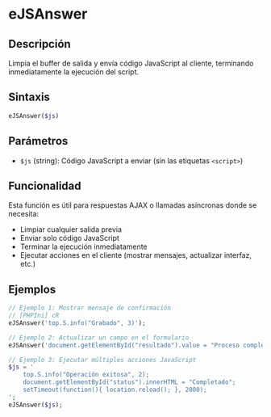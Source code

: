# eJSAnswer

## Descripción
Limpia el buffer de salida y envía código JavaScript al cliente, terminando inmediatamente la ejecución del script.

## Sintaxis
```php
eJSAnswer($js)
```

## Parámetros
- `$js` (string): Código JavaScript a enviar (sin las etiquetas `<script>`)

## Funcionalidad
Esta función es útil para respuestas AJAX o llamadas asíncronas donde se necesita:
- Limpiar cualquier salida previa
- Enviar solo código JavaScript
- Terminar la ejecución inmediatamente
- Ejecutar acciones en el cliente (mostrar mensajes, actualizar interfaz, etc.)

## Ejemplos
```php
// Ejemplo 1: Mostrar mensaje de confirmación
// [PHPIni] cR
eJSAnswer('top.S.info("Grabado", 3)');

// Ejemplo 2: Actualizar un campo en el formulario
eJSAnswer('document.getElementById("resultado").value = "Proceso completado";');

// Ejemplo 3: Ejecutar múltiples acciones JavaScript
$js = '
    top.S.info("Operación exitosa", 2);
    document.getElementById("status").innerHTML = "Completado";
    setTimeout(function(){ location.reload(); }, 2000);
';
eJSAnswer($js);
```